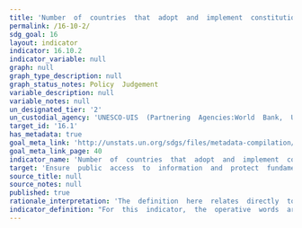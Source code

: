 ```yaml
---
title: 'Number  of  countries  that  adopt  and  implement  constitutional,  statutory  and/or  policy  guarantees  for  public  access  to  information'
permalink: /16-10-2/
sdg_goal: 16
layout: indicator
indicator: 16.10.2
indicator_variable: null
graph: null
graph_type_description: null
graph_status_notes: Policy  Judgement
variable_description: null
variable_notes: null
un_designated_tier: '2'
un_custodial_agency: 'UNESCO-UIS  (Partnering  Agencies:World  Bank,  UNEP)'
target_id: '16.1'
has_metadata: true
goal_meta_link: 'http://unstats.un.org/sdgs/files/metadata-compilation/Metadata-Goal-16.pdf'
goal_meta_link_page: 40
indicator_name: 'Number  of  countries  that  adopt  and  implement  constitutional,  statutory  and/or  policy  guarantees  for  public  access  to  information'
target: 'Ensure  public  access  to  information  and  protect  fundamental  freedoms,  in  accordance  with  national  legislation  and  international  agreements.'
source_title: null
source_notes: null
published: true  
rationale_interpretation: 'The  definition  here  relates  directly  to  "public  access  to  information",  which  is  wider  than,  but  is  also  very  much  based  upon,  the  established  fundamental  freedoms  of  expression  and  association.    (Conversely,  these  freedoms  also  both  impact  on  the  environment  for  public  access  to  information).    The  focus  of  this  indicator  is  thus  on  the  status  of  adoption  and  implementation  of  constitutional,  statutory  and/or  policy  guarantees  for  public  access  to  information.    As  suggested  by  the  Sustainable  Development  Solutions  Network  (SDSN)  and  UNESCO  in  earlier  presentations  to  the  UN  Technical  Support  Team  (UN  TST),  this  is  a  relevant  and  measurable  indicator.    It  also  responds  to  the  growing  number  of  UN  member  states  that  have  already  adopted  legal  guarantees,  and  many  others  that  are  currently  considering  relevant  legislation  or  regulation  in  the  field.    The  rationale  for  assessing  the  implementation  dimension  is  to  assess  the  relevance  of  legal  steps  to  practical  information  accessibility.  It  is  not  a  composite  indicator,  but  a  logical  linkage  of  laws  and  policies  to  practical  impact  that  is  relevant  to  SDG  concerns.    The  practical  guarantee  of  public  access  may  be  partially  assessed  through  dimensions  such  as  those  unpacked  by  The  World  Bank.  In  this  way,  the  practical  quality  of  legal  provisions  can  be  established  by  identifying  if  there  are:  1)  proactive  disclosure  provisions  in  laws  that  establish  a  legal  duty  to  disclose;  2)  mechanisms  for  citizens,  firms,  and  others  to  request  information  that  has  not  been  proactively  disclosed  but  that  is  relevant  to  their  interests,  3)  narrowly-tailored  guidelines  on  exemptions  to  disclosure,  and  4)  institutional  structures  that  support  disclosure,  such  as  information  commissioners,  oversight  mechanisms,  and  complaints  mechanisms.  In  some  national  cases,  there  is  also  information  on  the  sources  and  numbers  of  requests  and  the  response  time  taken  to  process  these  requests.    UNESCO,  within  its  mandate  for  the  right  to  freedom  of  expression,  which  includes  the  corollary  of  the  right  to  freedom  of  information,  already  monitors  progress  and  issues  in  this  area  through  its  existing  submissions  to  the  Universal  Periodic  Review  (UPR)  and  regularly  issued  research  reports  on  World  Trends  on  Freedom  of  Expression  and  Media  Development,  including  its  Media  Development  Indicators  assessments.  Collaboration  with  the  World  Bank  is  foreseen,  as  well  as  drawing  upon  work  undertaken  by  ARTICLE  19  in  this  area.    All  these  will  be  considered  important  aspects  of  establishing  the  existence  and  implementation  of  constitutional,  statutory  and/or  policy  guarantees  for  public  access  to  information.'
indicator_definition: "For  this  indicator,  the  operative  words  are  \existence\"  and  \"implementation\".  As  such,  it  establishes:  (a)  whether  a  country  (or  at  the  global  level,  the  number  of  countries)  has  constitutional,  statutory  and/or  policy  g"
---
```

